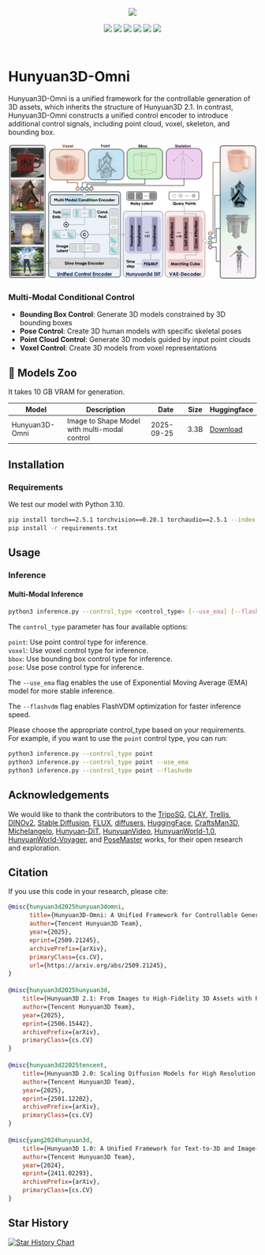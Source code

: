 
<p align="center">
  <img src="assets/omni_teaser.png">
</p>

<div align="center">
  <a href=https://3d.hunyuan.tencent.com target="_blank"><img src=https://img.shields.io/badge/Official%20Site-333399.svg?logo=homepage height=22px></a>
  <a href=https://huggingface.co/tencent/Hunyuan3D-Omni target="_blank"><img src=https://img.shields.io/badge/%F0%9F%A4%97%20Models-d96902.svg height=22px></a>
  <a href=https://3d-models.hunyuan.tencent.com/ target="_blank"><img src= https://img.shields.io/badge/Page-bb8a2e.svg?logo=github height=22px></a>
  <a href=https://discord.gg/dNBrdrGGMa target="_blank"><img src= https://img.shields.io/badge/Discord-white.svg?logo=discord height=22px></a>
  <a href=https://arxiv.org/pdf/2509.21245 target="_blank"><img src=https://img.shields.io/badge/Report-b5212f.svg?logo=arxiv height=22px></a>
  <a href=https://x.com/TencentHunyuan target="_blank"><img src=https://img.shields.io/badge/Hunyuan-black.svg?logo=x height=22px></a>
</div>

[//]: # (  <a href=# target="_blank"><img src=https://img.shields.io/badge/Report-b5212f.svg?logo=arxiv height=22px></a>)

[//]: # (  <a href=# target="_blank"><img src= https://img.shields.io/badge/Colab-8f2628.svg?logo=googlecolab height=22px></a>)

[//]: # (  <a href="#"><img alt="PyPI - Downloads" src="https://img.shields.io/pypi/v/mulankit?logo=pypi"  height=22px></a>)
<br>

# Hunyuan3D-Omni

Hunyuan3D-Omni is a unified framework for the controllable generation of 3D assets, which inherits the structure of Hunyuan3D 2.1. In contrast, Hunyuan3D-Omni constructs a unified control encoder to introduce additional control signals, including point cloud, voxel, skeleton, and bounding box.

<p align="left">
  <img src="assets/framework.jpg">
</p>

### Multi-Modal Conditional Control
- **Bounding Box Control**: Generate 3D models constrained by 3D bounding boxes
- **Pose Control**: Create 3D human models with specific skeletal poses  
- **Point Cloud Control**: Generate 3D models guided by input point clouds
- **Voxel Control**: Create 3D models from voxel representations

## 🎁 Models Zoo

It takes 10 GB VRAM for generation.


| Model                      | Description                 | Date       | Size | Huggingface                                                                               |
|----------------------------|-----------------------------|------------|------|-------------------------------------------------------------------------------------------| 
| Hunyuan3D-Omni        | Image to Shape Model with multi-modal control       | 2025-09-25 | 3.3B | [Download](https://huggingface.co/tencent/Hunyuan3D-Omni/tree/main)         |


## Installation

### Requirements
We test our model with Python 3.10.
```bash
pip install torch==2.5.1 torchvision==0.20.1 torchaudio==2.5.1 --index-url https://download.pytorch.org/whl/cu124
pip install -r requirements.txt
```

## Usage

### Inference

#### Multi-Modal Inference
```bash
python3 inference.py --control_type <control_type> [--use_ema] [--flashvdm]
```
The `control_type` parameter has four available options:

`point`: Use point control type for inference.  
`voxel`: Use voxel control type for inference.  
`bbox`: Use bounding box control type for inference.  
`pose`: Use pose control type for inference.

The `--use_ema` flag enables the use of Exponential Moving Average (EMA) model for more stable inference.

The `--flashvdm` flag enables FlashVDM optimization for faster inference speed.

Please choose the appropriate control_type based on your requirements. For example, if you want to use the `point` control type, you can run:
```bash
python3 inference.py --control_type point 
python3 inference.py --control_type point --use_ema
python3 inference.py --control_type point --flashvdm
```

## Acknowledgements

We would like to thank the contributors to
the [TripoSG](https://github.com/VAST-AI-Research/TripoSG), [CLAY](https://arxiv.org/abs/2406.13897), [Trellis](https://github.com/microsoft/TRELLIS),  [DINOv2](https://github.com/facebookresearch/dinov2), [Stable Diffusion](https://github.com/Stability-AI/stablediffusion), [FLUX](https://github.com/black-forest-labs/flux), [diffusers](https://github.com/huggingface/diffusers), [HuggingFace](https://huggingface.co), [CraftsMan3D](https://github.com/wyysf-98/CraftsMan3D), [Michelangelo](https://github.com/NeuralCarver/Michelangelo/tree/main), [Hunyuan-DiT](https://github.com/Tencent-Hunyuan/HunyuanDiT), [HunyuanVideo](https://github.com/Tencent-Hunyuan/HunyuanVideo), [HunyuanWorld-1.0](https://github.com/Tencent-Hunyuan/HunyuanWorld-1.0), [HunyuanWorld-Voyager](https://github.com/Tencent-Hunyuan/HunyuanWorld-Voyager), and [PoseMaster](https://arxiv.org/abs/2506.21076) works, for their open research and
exploration.

## Citation

If you use this code in your research, please cite:
```bibtex
@misc{hunyuan3d2025hunyuan3domni,
      title={Hunyuan3D-Omni: A Unified Framework for Controllable Generation of 3D Assets}, 
      author={Tencent Hunyuan3D Team},
      year={2025},
      eprint={2509.21245},
      archivePrefix={arXiv},
      primaryClass={cs.CV},
      url={https://arxiv.org/abs/2509.21245}, 
}

@misc{hunyuan3d2025hunyuan3d,
    title={Hunyuan3D 2.1: From Images to High-Fidelity 3D Assets with Production-Ready PBR Material},
    author={Tencent Hunyuan3D Team},
    year={2025},
    eprint={2506.15442},
    archivePrefix={arXiv},
    primaryClass={cs.CV}
}

@misc{hunyuan3d22025tencent,
    title={Hunyuan3D 2.0: Scaling Diffusion Models for High Resolution Textured 3D Assets Generation},
    author={Tencent Hunyuan3D Team},
    year={2025},
    eprint={2501.12202},
    archivePrefix={arXiv},
    primaryClass={cs.CV}
}

@misc{yang2024hunyuan3d,
    title={Hunyuan3D 1.0: A Unified Framework for Text-to-3D and Image-to-3D Generation},
    author={Tencent Hunyuan3D Team},
    year={2024},
    eprint={2411.02293},
    archivePrefix={arXiv},
    primaryClass={cs.CV}
}
```

## Star History

<a href="https://star-history.com/#Tencent-Hunyuan/Hunyuan3D-Omni&Date">
 <picture>
   <source media="(prefers-color-scheme: dark)" srcset="https://api.star-history.com/svg?repos=Tencent-Hunyuan/Hunyuan3D-Omni&type=Date&theme=dark" />
   <source media="(prefers-color-scheme: light)" srcset="https://api.star-history.com/svg?repos=Tencent-Hunyuan/Hunyuan3D-Omni&type=Date" />
   <img alt="Star History Chart" src="https://api.star-history.com/svg?repos=Tencent-Hunyuan/Hunyuan3D-Omni&type=Date" />
 </picture>
</a>
